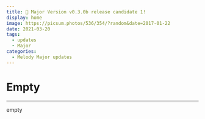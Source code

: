 ```yaml
---
title: 🏦 Major Version v0.3.0b release candidate 1!
display: home
image: https://picsum.photos/536/354/?random&date=2017-01-22
date: 2021-03-20
tags:
  - updates
  - Major
categories:
  - Melody Major updates
---
```


# Empty
---
empty
